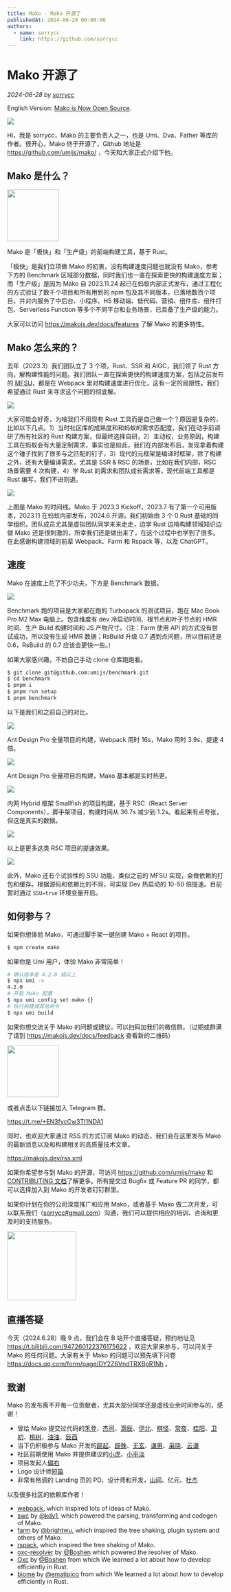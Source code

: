 ```yaml
---
title: Mako - Mako 开源了
publishedAt: 2024-06-28 00:00:00
authors:
  - name: sorrycc
    link: https://github.com/sorrycc
---
```


# Mako 开源了

_2024-06-28 by [sorrycc](https://github.com/sorrycc)_

English Version: [Mako is Now Open Source](./mako-open-sourced).

![](https://img.alicdn.com/imgextra/i4/O1CN01CK3ElF1kFaFzFBUiA_!!6000000004654-0-tps-1200-662.jpg)

Hi，我是 sorrycc，Mako 的主要负责人之一，也是 Umi、Dva、Father 等库的作者。很开心，Mako 终于开源了，Github 地址是 https://github.com/umijs/mako/ ，今天和大家正式介绍下他。

## Mako 是什么？

<img src="https://img.alicdn.com/imgextra/i4/O1CN01dvFN0j1e2rYBJpJGJ_!!6000000003814-2-tps-2048-2048.png_240x240.jpg" width="120" height="120" />

Mako 是「极快」和「生产级」的前端构建工具，基于 Rust。

「极快」是我们立项做 Mako 的初衷，没有构建速度问题也就没有 Mako，参考下方的 Benchmark 区域部分数据，同时我们也一直在探索更快的构建速度方案；而「生产级」是因为 Mako 自 2023.11.24 起已在蚂蚁内部正式发布，通过工程化的方式验证了数千个项目和所有用到的 npm 包及其不同版本，已落地数百个项目，并对内服务了中后台、小程序、H5 移动端、低代码、营销、组件库、组件打包、Serverless Function 等多个不同平台和业务场景，已具备了生产级的能力。

大家可以访问 https://makojs.dev/docs/features 了解 Mako 的更多特性。

## Mako 怎么来的？

去年（2023.3）我们团队立了 3 个项，Rust、SSR 和 AIGC，我们领了 Rust 方向，解构建性能的问题。我们团队一直在探索更快的构建速度方案，包括之前发布的 [MFSU](https://umijs.org/blog/mfsu-faster-than-vite)，都是在 Webpack 里对构建速度进行优化，这有一定的局限性。我们希望通过 Rust 来寻求这个问题的彻底解。

![](https://img.alicdn.com/imgextra/i2/O1CN01GDA0FY1mgixV0oGkA_!!6000000004984-2-tps-2772-1330.png_1200x1200.jpg)

大家可能会好奇，为啥我们不用现有 Rust 工具而是自己做一个？原因是复杂的，比如以下几点。1）当时社区库的成熟度和和蚂蚁的需求匹配度，我们在动手前调研了所有社区的 Rust 构建方案，但最终选择自研，2）主动权，业务原因，构建工具在蚂蚁会有大量定制需求，事实也是如此，我们在内部发布后，发现拿着构建这个锤子找到了很多与之匹配的钉子，3）现代的元框架是编译时框架，除了构建之外，还有大量编译需求，尤其是 SSR & RSC 的场景，比如在我们内部，RSC 场景需要 4 次构建，4）学 Rust 的需求和团队成长需求等，现代前端工具都是 Rust 编写，我们不进则退。

![](https://img.alicdn.com/imgextra/i3/O1CN012T9Nlo1WVFBDT64dK_!!6000000002793-2-tps-2090-854.png)

上图是 Mako 的时间线。Mako 于 2023.3 Kickoff，2023.7 有了第一个可用版本，2023.11 在蚂蚁内部发布，2024.6 开源。我们初始由 3 个 0 Rust 基础的同学组织，团队成员尤其是虚拟团队同学来来走走，边学 Rust 边啃构建领域知识边做 Mako 还是很刺激的，所幸我们还是做出来了，在这个过程中也学到了很多。在此感谢构建领域的前辈 Webpack、Farm 和 Rspack 等，以及 ChatGPT。

## 速度

Mako 在速度上花了不少功夫，下方是 Benchmark 数据。

![](https://img.alicdn.com/imgextra/i1/O1CN01Ibymuk1xrDoNp2jBg_!!6000000006496-2-tps-2018-340.png)

Benchmark 跑的项目是大家都在跑的 Turbopack 的测试项目，跑在 Mac Book Pro M2 Max 电脑上。包含维度有 dev 冷启动时间、根节点和叶子节点的 HMR 时间、生产 Build 构建时间和 JS 产物尺寸。（注：Farm 使用 API 的方式没有尝试成功，所以没有生成 HMR 数据；RsBuild 升级 0.7 遇到点问题，所以目前还是 0.6，RsBuild 的 0.7 应该会更快一些。）

如果大家感兴趣，不妨自己手动 clone 仓库跑跑看。

```bash
$ git clone git@github.com:umijs/benchmark.git
$ cd benchmark
$ pnpm i
$ pnpm run setup
$ pnpm benchmark
```

以下是我们和之前自己的对比。

![](https://img.alicdn.com/imgextra/i4/O1CN01UkKwZd1nsv7biyZKf_!!6000000005146-1-tps-825-365.gif)

Ant Design Pro 全量项目的构建，Webpack 用时 16s，Mako 用时 3.9s，提速 4 倍。

![](https://img.alicdn.com/imgextra/i3/O1CN0180np4N1oZyLr5911c_!!6000000005240-1-tps-1340-610.gif)

Ant Design Pro 全量项目的构建，Mako 基本都是实时热更。

![](https://img.alicdn.com/imgextra/i2/O1CN01LpdES21tqWkFN9mCg_!!6000000005953-1-tps-960-540.gif)

内网 Hybrid 框架 Smallfish 的项目构建，基于 RSC（React Server Components），脚手架项目，构建时间从 36.7s 减少到 1.2s。看起来有点夸张，但这是真实的数据。

![](https://img.alicdn.com/imgextra/i3/O1CN01L1HteO1uPKqayzb0u_!!6000000006029-2-tps-1538-494.png)

以上是更多这类 RSC 项目的提速效果。

![](https://img.alicdn.com/imgextra/i2/O1CN01bzKzwO1gnEtk9Z8pN_!!6000000004186-2-tps-2198-852.png)

此外，Mako 还有个试验性的 SSU 功能，类似之前的 MFSU 实现，会做依赖的打包和缓存。根据源码和依赖比的不同，可实现 Dev 热启动的 10-50 倍提速。目前暂时通过 `SSU=true` 环境变量开启。

## 如何参与？

如果你想体验 Mako，可通过脚手架一键创建 Mako + React 的项目。

```bash
$ npm create mako
```

如果你是 Umi 用户，体验 Mako 非常简单！

```bash
# 确认版本是 4.2.0 或以上
$ npx umi -v
4.2.0
# 开启 Mako 配置
$ npx umi config set mako {}
# 执行构建或其他命令
$ npx umi build
```

如果你想交流关于 Mako 的问题或建议，可以扫码加我们的微信群。（过期或群满了请到 https://makojs.dev/docs/feedback 查看新的二维码）

<img src="https://img.alicdn.com/imgextra/i4/O1CN01IBEmxa1sJimGiQTjg_!!6000000005746-0-tps-1050-1671.jpg" width="120" />

或者点击以下链接加入 Telegram 群。

https://t.me/+EN3fycCw3TI1NDA1

同时，也欢迎大家通过 RSS 的方式订阅 Mako 的动态，我们会在这里发布 Mako 的最新消息以及和构建相关的高质量技术文章。

https://makojs.dev/rss.xml

如果你希望参与到 Mako 的开源，可访问 https://github.com/umijs/mako 和 [CONTRIBUTING 文档](https://makojs.dev/docs/contributing)了解更多。所有提交过 Bugfix 或 Feature PR 的同学，都可以选择加入到 Mako 的开发者钉钉群里。

如果你计划在你的公司深度推广和应用 Mako，或者基于 Mako 做二次开发，可以联系我们（[sorrycc#gmail.com](mailto:sorrycc@gmail.com)）沟通，我们可以提供相应的培训、咨询和更及时的支持服务。

<img src="https://img.alicdn.com/imgextra/i4/O1CN01uWRI3O1Dy7RzGO3fy_!!6000000000284-1-tps-320-224.gif" width="160" />

## 直播答疑

今天（2024.6.28）晚 9 点，我们会在 B 站开个直播答疑，预约地址见 https://t.bilibili.com/947260122376175622 ，欢迎大家来参与，可以问关于 Mako 的任何问题。大家有关于 Mako 的问题可以预先填下问卷 https://docs.qq.com/form/page/DY2Z6VndTRXBpR1Nh 。

## 致谢

Mako 的发布离不开每一位贡献者，尤其大部分同学还是虚线业余时间参与的，感谢！

- 曾给 Mako 提交过代码的[禾登](https://github.com/hedeng9)、[杰司](https://github.com/jiesia)、[灏辰](https://github.com/Maple0817)、[伊北](https://github.com/vagusX)、[棋怪](https://github.com/chessl)、[常夜](https://github.com/HiLanXiao)、[桂阳](https://github.com/JackGuiYang12)、[卫初](https://github.com/zhangpanweb)、[桃树](https://github.com/ctts)、[油油](https://github.com/goo-yyh)、[辰酉](https://github.com/whyer11)
- 当下仍积极参与 Mako 开发的[辟起](https://github.com/PeachScript)、[辟殊](https://github.com/stormslowly)、[无玄](https://github.com/xusd320)、[谦男](https://github.com/LovePlayCode)、[枭晓](https://github.com/Jinbao1001)、[云谦](https://github.com/sorrycc)
- 社区前期使用 Mako 并提供建议的[小虎](https://github.com/xiaohuoni)、[小平淡](https://github.com/xierenyuan)
- 项目发起人[偏右](https://github.com/afc163)
- Logo 设计师[短篇](https://github.com/golevkadesign)
- 非常有格调的 Landing 页的 PD、设计师和开发，[山间](https://github.com/bupthly)、亿元、[杜杰](https://github.com/Wu-kung)

以及很多社区的依赖库作者！

- [webpack](https://github.com/webpack/webpack), which inspired lots of ideas of Mako.
- [swc](https://github.com/swc-project/swc) by [@kdy1](https://github.com/kdy1), which powered the parsing, transforming and codegen of Mako.
- [farm](https://github.com/farm-fe/farm) by [@brightwu](https://github.com/wre232114), which inspired the tree shaking, plugin system and others of Mako.
- [rspack](https://github.com/web-infra-dev/rspack), which inspired the tree shaking of Mako.
- [oxc-resolver](https://github.com/oxc-project/oxc-resolver) by [@Boshen](https://github.com/Boshen) which powered the resolver of Mako.
- [Oxc](https://github.com/oxc-project/oxc/) by [@Boshen](https://github.com/Boshen) from which We learned a lot about how to develop efficiently in Rust.
- [biome](https://github.com/biomejs/biome) by [@ematipico](https://github.com/ematipico) from which We learned a lot about how to develop efficiently in Rust.
